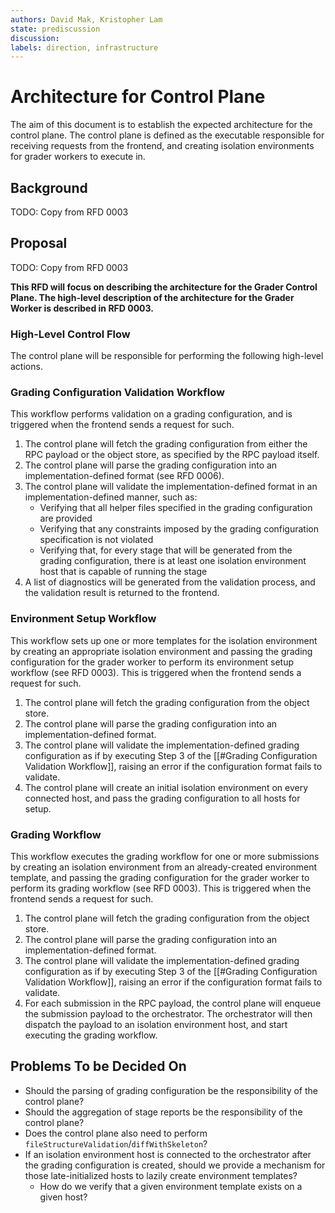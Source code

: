 ```yaml
---
authors: David Mak, Kristopher Lam
state: prediscussion
discussion:
labels: direction, infrastructure
---
```


# Architecture for Control Plane

The aim of this document is to establish the expected architecture for the control plane. The control plane is defined as the executable responsible for receiving requests from the frontend, and creating isolation environments for grader workers to execute in.

## Background

TODO: Copy from RFD 0003

## Proposal

TODO: Copy from RFD 0003

**This RFD will focus on describing the architecture for the Grader Control Plane. The high-level description of the architecture for the Grader Worker is described in RFD 0003.**

### High-Level Control Flow

The control plane will be responsible for performing the following high-level actions.

### Grading Configuration Validation Workflow

This workflow performs validation on a grading configuration, and is triggered when the frontend sends a request for such.

1. The control plane will fetch the grading configuration from either the RPC payload or the object store, as specified by the RPC payload itself.
2. The control plane will parse the grading configuration into an implementation-defined format (see RFD 0006).
3. The control plane will validate the implementation-defined format in an implementation-defined manner, such as:
	- Verifying that all helper files specified in the grading configuration are provided
	- Verifying that any constraints imposed by the grading configuration specification is not violated
	- Verifying that, for every stage that will be generated from the grading configuration, there is at least one isolation environment host that is capable of running the stage
4. A list of diagnostics will be generated from the validation process, and the validation result is returned to the frontend.

### Environment Setup Workflow

This workflow sets up one or more templates for the isolation environment by creating an appropriate isolation environment and passing the grading configuration for the grader worker to perform its environment setup workflow (see RFD 0003). This is triggered when the frontend sends a request for such.

1. The control plane will fetch the grading configuration from the object store.
2. The control plane will parse the grading configuration into an implementation-defined format.
3. The control plane will validate the implementation-defined grading configuration as if by executing Step 3 of the [[#Grading Configuration Validation Workflow]], raising an error if the configuration format fails to validate.
4. The control plane will create an initial isolation environment on every connected host, and pass the grading configuration to all hosts for setup.

### Grading Workflow

This workflow executes the grading workflow for one or more submissions by creating an isolation environment from an already-created environment template, and passing the grading configuration for the grader worker to perform its grading workflow (see RFD 0003). This is triggered when the frontend sends a request for such.

1. The control plane will fetch the grading configuration from the object store.
2. The control plane will parse the grading configuration into an implementation-defined format.
3. The control plane will validate the implementation-defined grading configuration as if by executing Step 3 of the [[#Grading Configuration Validation Workflow]], raising an error if the configuration format fails to validate.
4. For each submission in the RPC payload, the control plane will enqueue the submission payload to the orchestrator. The orchestrator will then dispatch the payload to an isolation environment host, and start executing the grading workflow.

## Problems To be Decided On

- Should the parsing of grading configuration be the responsibility of the control plane?
- Should the aggregation of stage reports be the responsibility of the control plane?
- Does the control plane also need to perform `fileStructureValidation`/`diffWithSkeleton`?
- If an isolation environment host is connected to the orchestrator after the grading configuration is created, should we provide a mechanism for those late-initialized hosts to lazily create environment templates?
	- How do we verify that a given environment template exists on a given host?